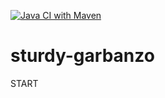 [![Java CI with Maven](https://github.com/masmangan/sturdy-garbanzo/actions/workflows/maven.yml/badge.svg)](https://github.com/masmangan/sturdy-garbanzo/actions/workflows/maven.yml)

# sturdy-garbanzo
START
